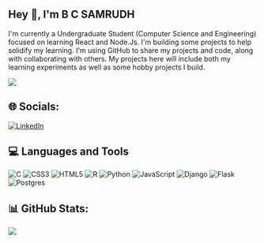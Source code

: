 ## Hey 👋, I'm B C SAMRUDH 

I'm currently a Undergraduate Student (Computer Science and Engineering) focused on learning React and Node.Js. I'm building some projects to help solidify my learning.
I'm using GitHub to share my projects and code, along with collaborating with others. My projects here will include both my learning experiments as well as some hobby projects I build.  

![](https://quotes-github-readme.vercel.app/api?type=horizontal&theme=radical)
## 🌐 Socials:
[![LinkedIn](https://img.shields.io/badge/LinkedIn-%230077B5.svg?logo=linkedin&logoColor=white)](https://linkedin.com/in/bcsamrudh) 

## 💻 Languages and Tools
![C](https://img.shields.io/badge/c-%2300599C.svg?style=flat-square&logo=c&logoColor=white) ![CSS3](https://img.shields.io/badge/css3-%231572B6.svg?style=flat-square&logo=css3&logoColor=white) ![HTML5](https://img.shields.io/badge/html5-%23E34F26.svg?style=flat-square&logo=html5&logoColor=white) ![R](https://img.shields.io/badge/r-%23276DC3.svg?style=flat-square&logo=r&logoColor=white) ![Python](https://img.shields.io/badge/python-3670A0?style=flat-square&logo=python&logoColor=ffdd54) ![JavaScript](https://img.shields.io/badge/javascript-%23323330.svg?style=flat-square&logo=javascript&logoColor=%23F7DF1E) ![Django](https://img.shields.io/badge/django-%23092E20.svg?style=flat-square&logo=django&logoColor=white) ![Flask](https://img.shields.io/badge/flask-%23000.svg?style=flat-square&logo=flask&logoColor=white) ![Postgres](https://img.shields.io/badge/postgres-%23316192.svg?style=flat-square&logo=postgresql&logoColor=white)
## 📊 GitHub Stats:
![](https://github-readme-stats.vercel.app/api/top-langs/?username=bcsamrudh&theme=tokyonight&hide_border=true&include_all_commits=true&count_private=true&layout=compact)<br/>
